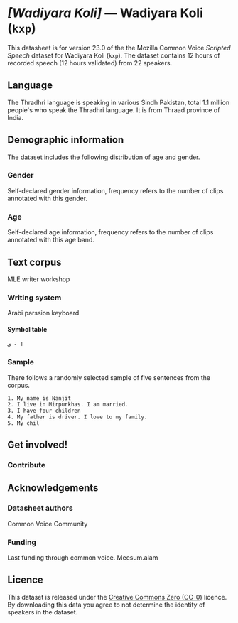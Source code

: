 # *[Wadiyara Koli]* &mdash; Wadiyara Koli (`kxp`)
This datasheet is for version 23.0 of the the Mozilla Common Voice *Scripted Speech* dataset 
for Wadiyara Koli (`kxp`). The dataset contains 12 hours of recorded
speech (12 hours validated) from 22 speakers.

## Language
<!-- {{LANGUAGE_DESCRIPTION}} -->
<!-- Provide a brief (1-2 paragraph) description of your language -->

The Thradhri language is speaking in various Sindh Pakistan, total 1.1 million people's who speak the Thradhri language. It is from Thraad province of India. 

<!-- ### Variants -->
<!-- {{VARIANT_DESCRIPTION}} -->
<!-- @ OPTIONAL @ -->
<!-- Describe the variants (MCV variants) of your language -->

<!-- Original Answer: -->
<!-- Parkari, Dhatti, Gujarati, Wadiyaari and marwari -->

## Demographic information
<!-- You can get a lot of the information in this section from https://analyzer.cv-toolbox.web.tr/browse -->
The dataset includes the following distribution of age and gender.

### Gender
<!-- {{GENDER_TABLE}} -->
<!-- @ AUTOMATICALLY GENERATED @ -->
<!-- | Gender | Frequency |
|--------|-----------|
| male, masculine | ? |
| undeclared | ? |
| female, feminine | ? | -->
Self-declared gender information, frequency refers to the number of clips annotated with this gender.

### Age
<!-- {{AGE_TABLE}} -->
<!-- @ AUTOMATICALLY GENERATED @ -->
<!-- | Age band | Frequency |
|----------|-----------|
| teens | ? |
| twenties | ? |
| thirties | ? |
| fourties | ? |
| fifties | ? |
   ...if other age ranges are present in your data, add rows... -->
Self-declared age information, frequency refers to the number of clips annotated with this age band.

## Text corpus
<!-- {{TEXT_CORPUS_DESCRIPTION}} -->
<!-- @ OPTIONAL @ -->
<!-- An overview of the text corpus, with information such as average length (in characters and words) of validated sentences. -->

MLE writer workshop 

### Writing system
<!-- {{WRITING_SYSTEM_DESCRIPTION}} -->
<!-- @ OPTIONAL @ -->
<!-- A description of the writing system (or writing systems) used in the text corpus -->

Arabi parssion keyboard 

#### Symbol table
<!-- {{ALPHABET_TABLE}} -->
<!-- @ OPTIONAL @ -->
<!-- If the writing system is alphabetic, you can include the valid alphabet here -->

```ا - ی```

### Sample
<!-- {{SENTENCES_SAMPLE}} -->
There follows a randomly selected sample of five sentences from the corpus.
```
1. My name is Nanjit 
2. I live in Mirpurkhas. I am married. 
3. I have four children 
4. My father is driver. I love to my family. 
5. My chil
```

## Get involved!


### Contribute
<!-- {{CONTRIBUTE_LINKS_LIST}} -->
<!-- Here you can include links for how to contribute to the dataset -->



## Acknowledgements


### Datasheet authors
<!-- {{DATASHEET_AUTHORS_LIST}} -->
<!-- A list in the format of: Your Name <email@email.com> -->

Common Voice Community


### Funding
<!-- {{FUNDING_DESCRIPTION}} -->
<!-- @ OPTIONAL @ -->
<!-- If you received any funding, you can include the acknowledgement here -->

Last funding through common voice. Meesum.alam

## Licence
This dataset is released under the [Creative Commons Zero (CC-0)](https://creativecommons.org/public-domain/cc0/) licence. By downloading this data
you agree to not determine the identity of speakers in the dataset.